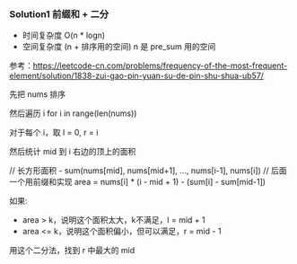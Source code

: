 ### Solution1 前缀和 + 二分

- 时间复杂度 O(n * logn)
- 空间复杂度 (n + 排序用的空间)
    n 是 pre_sum 用的空间

参考：https://leetcode-cn.com/problems/frequency-of-the-most-frequent-element/solution/1838-zui-gao-pin-yuan-su-de-pin-shu-shua-ub57/

先把 nums 排序

然后遍历 i for i in range(len(nums))

对于每个 i，取 l = 0, r = i

然后统计 mid 到 i 右边的顶上的面积

// 长方形面积 - sum(nums[mid], nums[mid+1], ..., nums[i-1], nums[i])
// 后面一个用前缀和实现
area = nums[i] * (i - mid + 1) - (sum[i] - sum[mid-1])

如果:

- area > k，说明这个面积太大，k不满足，l = mid + 1
- area <= k，说明这个面积偏小，但可以满足，r = mid - 1

用这个二分法，找到 r 中最大的 mid
